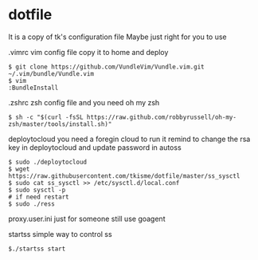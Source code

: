 # dotfile
It is a copy of tk's configuration file
Maybe just right for you to use

.vimrc 
vim config file copy it to home and deploy 
```
$ git clone https://github.com/VundleVim/Vundle.vim.git  ~/.vim/bundle/Vundle.vim
$ vim
:BundleInstall
```

.zshrc
zsh config file and you need oh my zsh
```
$ sh -c "$(curl -fsSL https://raw.github.com/robbyrussell/oh-my-zsh/master/tools/install.sh)"
```

deploytocloud
you need a foregin cloud to run it remind to change the rsa key in deploytocloud and update password in autoss
```
$ sudo ./deploytocloud
$ wget https://raw.githubusercontent.com/tkisme/dotfile/master/ss_sysctl
$ sudo cat ss_sysctl >> /etc/sysctl.d/local.conf
$ sudo sysctl -p
# if need restart
$ sudo ./ress
```

proxy.user.ini
just for someone still use goagent


startss
simple way to control ss
```
$./startss start
```
